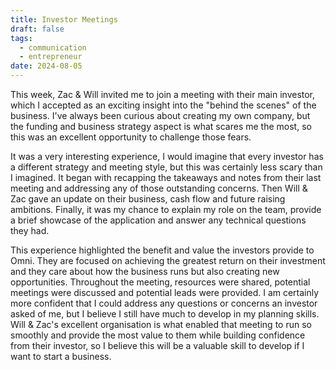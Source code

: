 ```yaml
---
title: Investor Meetings
draft: false
tags:
  - communication
  - entrepreneur
date: 2024-08-05
---
```

This week, Zac & Will invited me to join a meeting with their main investor, which I accepted as an exciting insight into the "behind the scenes" of the business. I've always been curious about creating my own company, but the funding and business strategy aspect is what scares me the most, so this was an excellent opportunity to challenge those fears. 

It was a very interesting experience, I would imagine that every investor has a different strategy and meeting style, but this was certainly less scary than I imagined. It began with recapping the takeaways and notes from their last meeting and addressing any of those outstanding concerns. Then Will & Zac gave an update on their business, cash flow and future raising ambitions. Finally, it was my chance to explain my role on the team, provide a brief showcase of the application and answer any technical questions they had. 

This experience highlighted the benefit and value the investors provide to Omni. They are focused on achieving the greatest return on their investment and they care about how the business runs but also creating new opportunities. Throughout the meeting, resources were shared, potential meetings were discussed and potential leads were provided. I am certainly more confident that I could address any questions or concerns an investor asked of me, but I believe I still have much to develop in my planning skills. Will & Zac's excellent organisation is what enabled that meeting to run so smoothly and provide the most value to them while building confidence from their investor, so I believe this will be a valuable skill to develop if I want to start a business.